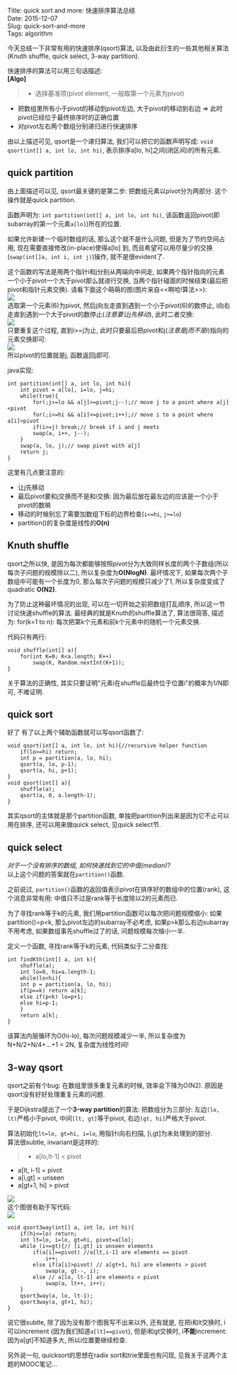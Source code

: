 Title: quick sort and more: 快速排序算法总结  
Date: 2015-12-07  
Slug:  quick-sort-and-more  
Tags: algorithm    
  
  
今天总结一下非常有用的快速排序(qsort)算法, 以及由此衍生的一些其他相关算法(Knuth shuffle, quick select, 3-way partition).   
  
快速排序的算法可以用三句话描述:  
**[Algo]**   
>* 选择基准项(pivot element, 一般取第一个元素为pivot)  
* 把数组里所有小于pivot的移动到pivot左边, 大于pivot的移动到右边 ⇒ 此时pivot已经位于最终排序时的正确位置  
* 对pivot左右两个数组分别递归进行快速排序  
  
  
由以上描述可见, qsort是一个递归算法, 我们可以把它的函数声明写成: ``void qsort(int[] a, int lo, int hi)``, 表示排序a[lo, hi]之间(闭区间)的所有元素.   
  
quick partition  
---------------  
由上面描述可以见, qsort最关键的是第二步: 把数组元素以pivot分为两部分. 这个操作就是quick partition.   
  
函数声明为: ``int partition(int[] a, int lo, int hi)``, 该函数返回pivot(即subarray的第一个元素``a[lo]``)所在的位置.   
  
如果允许新建一个临时数组的话, 那么这个就不是什么问题, 但是为了节约空间占用, 现在需要直接修改(in-place)使得a[lo] 到, 而且希望可以用尽量少的交换(``swap(int[]a, int i, int j)``)操作, 就不是很evident了.   
  
这个函数的写法是用两个指针i和j分别从两端向中间走, 如果两个指针指向的元素一个小于pivot一个大于pivot那么就进行交换, 当两个指针碰面的时候结束(最后把pivot和指针元素交换). 请看下面这个萌萌的图(图片来自<<啊哈!算法>>):   
![](../images/quick-sort-and-more/pasted_image003.png)  
选取第一个元素(6)为pivot, 然后j向左走直到遇到一个小于pivot(6)的数停止, i向右走直到遇到一个大于pivot的数停止(*注意要让j先移动*), 此时二者交换:   
![](../images/quick-sort-and-more/pasted_image004.png)  
只要重复这个过程, 直到i>=j为止, 此时只要最后把pivot和j(*注意是j而不是i*)指向的元素交换即可:   
![](../images/quick-sort-and-more/pasted_image005.png)  
所以pivot的位置就是j, 函数返回j即可.    
  
java实现:   
  
	int partition(int[] a, int lo, int hi){  
		int pivot = a[lo], i=lo, j=hi;  
		while(true){  
			for(;j>=lo && a[j]>=pivot;j--);// move j to a point where a[j]<pivot  
			for(;i<=hi && a[i]<=pivot;i++);// move i to a point where a[i]>pivot  
			if(i>=j) break;// break if i and j meets  
			swap(a, i++, j--);  
		}  
		swap(a, lo, j);// swap pivot with a[j]  
		return j;  
	}  
  
这里有几点要注意的:   
  
* 让j先移动  
* 最后pivot要和j交换而不是和i交换: 因为最后放在最左边的应该是一个小于pivot的数嘛  
* 移动的时候别忘了需要加数组下标的边界检查(``i<=hi``, ``j>=lo``)  
* partition()的复杂度是线性的**O(n)**  
  
  
Knuth shuffle  
-------------  
qsort之所以快, 是因为每次都能够按照pivot分为大致同样长度的两个子数组(所以每次子问题的规模除以二), 所以复杂度为**O(NlogN)**. 最坏情况下, 如果每次两个子数组中可能有一个长度为0, 那么每次子问题的规模只减少了1, 所以复杂度变成了quadratic **O(N2)**.  
  
为了防止这种最坏情况的出现, 可以在一切开始之前把数组打乱顺序, 所以这一节讨论快速shuffle的算法. 最经典的就是Knuth的shuffle算法了, 算法很简答, 描述为: for(k=1 to n): 每次把第k个元素和前k个元素中的随机一个元素交换.  
  
代码只有两行:  
   
	void shuffle(int[] a){  
		for(int K=0; K<a.length; K++)  
			swap(K, Random.nextInt(K+1));  
	}  
  
  
关于算法的正确性, 其实只要证明"元素i在shuffle后最终位于位置i"的概率为1/N即可, 不难证明.   
  
quick sort  
----------  
好了 有了以上两个辅助函数就可以写qsort函数了:   
  
	void qsort(int[] a, int lo, int hi){//recursive helper function  
		if(lo>=hi) return;  
		int p = partition(a, lo, hi);  
		qsort(a, lo, p-1);  
		qsort(a, hi, p+1);  
	}  
	void qsort(int[] a){  
		shuffle(a);  
		qsort(a, 0, a.length-1);  
	}  
  
其实qsort的主体就是那个partition函数, 单独把partition列出来是因为它不止可以用在排序, 还可以用来做quick select, 见quick select节.    
  
quick select  
------------  
*对于一个没有排序的数组, 如何快速找到它的中值(median)?*  
以上这个问题的答案就在``partition()``函数.   
  
之前说过, ``partition()``函数的返回值表示pivot在排序好的数组中的位置(rank), 这个消息非常有用: 中值只不过是rank等于长度除以2的元素而已.   
  
为了寻找rank等于k的元素, 我们用partition函数可以每次把问题规模缩小: 如果partition()=p<k, 那么pivot左边的subarray不必考虑, 如果p>k那么右边subarray不用考虑, 如果数组事先shuffle过了的话, 问题规模每次缩小一半.   
  
定义一个函数, 寻找rank等于k的元素, 代码类似于二分查找:   
  
	int findKth(int[] a, int k){  
		shuffle(a);  
		int lo=0, hi=a.length-1;  
		while(lo<hi){  
		int p = partition(a, lo, hi);  
		if(p==k) return a[k];  
		else if(p<k) lo=p+1;  
		else hi=p-1;  
		}  
		return a[k];  
	}  
  
  
该算法内层循环为O(hi-lo), 每次问题规模减少一半, 所以复杂度为N+N/2+N/4+...+1 = 2N, 复杂度为线性时间!  
  
3-way qsort  
-----------  
qsort之前有个bug: 在数组里很多重复元素的时候, 效率会下降为O(N2). 原因是qsort没有好好处理重复元素的问题.   
  
于是Dijkstra提出了一个**3-way partition**的算法: 把数组分为三部分: 左边``[lo, lt)``严格小于pivot, 中间``[lt, gt]``等于pivot, 右边``(gt, hi]``严格大于pivot.   
  
算法初始化``lt=lo, gt=hi, i=lo``, 用指针i向右扫描, [i,gt]为未处理到的部分.   
算法很subtle, invariant是这样的:   
>* a[lo,lt-1] < pivot  
* a[lt, i-1] = pivot  
* a[i,gt] = unseen  
* a[gt+1, hi] > pivot  
  
![](../images/quick-sort-and-more/pasted_image006.png)  
这个图很有助于写代码:   
![](../images/quick-sort-and-more/pasted_image007.png)  
  
	void qsort3way(int[] a, int lo, int hi){  
		if(hi<=lo) return;  
		int lt=lo, i=lo, gt=hi, pivot=a[lo];  
		while (i<=gt){// [i,gt] is unseen elements  
			if(a[i]==pivot) //a[lt,i-1] are elements == pivot  
				i++;  
			else if(a[i]>pivot) // a[gt+1, hi] are elements > pivot  
				swap(a, gt--, i);  
			else // a[lo, lt-1] are elements < pivot  
				swap(a, lt++, i++);  
		}  
		qsort3way(a, lo, lt-1);  
		qsort3way(a, gt+1, hi);  
	}  
  
  
说它很subtle, 除了因为没有那个图我写不出来以外, 还有就是, 在把i和lt交换时, i可以increment (因为我们知道``a[lt]==pivot``), 但是i和gt交换时, i**不能**increment: 因为a[gt]不知道多大, 所以i位置要继续检查.   
  
另外说一句, quicksort的思想在radix sort和trie里面也有闪现, 见我关于这两个主题的MOOC笔记...
